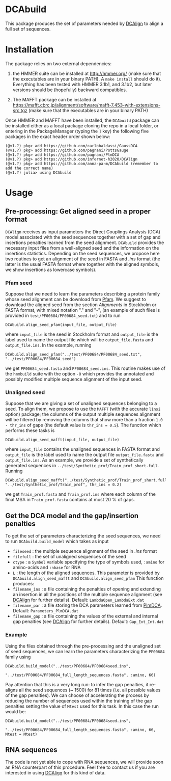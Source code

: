 DCAbuild
============

This package produces the set of parameters needed by [DCAlign](https://github.com/infernet-h2020/DCAlign) to align a full set of sequences.


Installation
============

The package relies on two external dependencies:

1. the HMMER suite can be installed at http://hmmer.org/ (make sure that the executables are in your binary PATH). A `make install` should do it). Everything has been tested with HMMER 3.1b1, and 3.1b2, but later versions should be (hopefully) backward compatibles.

2. The MAFFT package can be installed at https://mafft.cbrc.jp/alignment/software/mafft-7.453-with-extensions-src.tgz (make sure that the executables are in your binary PATH)

Once HMMER and MAFFT have been installed, the `DCAbuild` package can be installed either as a local package cloning the repo in a local folder, or entering in the PackageManager (typing the `]` key) the following five packages in the exact header order shown below:

```
(@v1.?) pkg> add https://github.com/carlobaldassi/GaussDCA
(@v1.?) pkg> add https://github.com/pagnani/PottsGauge
(@v1.?) pkg> add https://github.com/pagnani/PlmDCA
(@v1.?) pkg> add https://github.com/infernet-h2020/DCAlign
(@v1.?) pkg> add https://github.com/anna-pa-m/DCAbuild (remember to add the correct name)
(@v1.?) julia> using DCAbuild
```

Usage
============

## Pre-processing: Get aligned seed in a proper format 

`DCAlign` receives as input parameters the Direct Couplings Analysis (DCA) model associated with the seed sequences together with a set of gap and insertions penalties learned from the seed alignment. `DCAbuild` provides the necessary input files from a well-aligned seed and the information on the insertions statistics. Depending on the seed sequences, we propose here two routines to get an alignment of the seed in FASTA and *.ins* format (the latter is the usual FASTA format where together with the aligned symbols, we show insertions as lowercase symbols).

### Pfam seed

Suppose that we need to learn the parameters describing a protein family whose seed alignment can be download from [Pfam](https://pfam.xfam.org/). We suggest to download the aligned seed from the section *Alignments* in Stockholm or FASTA format, with mixed notation "." and "-", (an example of such files is provided in `test/PF00684/PF00684_seed.txt`) and to run
```
DCAbuild.align_seed_pfam(input_file, output_file)
```
where `input_file` is the seed in Stockholm format and `output_file` is the label used to name the output file which will be `output_file.fasta` and `output_file.ins`. In the example, running

```
DCAbuild.align_seed_pfam("../test/PF00684/PF00684_seed.txt", "../test/PF00684/PF00684_seed")
```
we get `PF00684_seed.fasta` and `PF00684_seed.ins`. This routine makes use of the `hmmbuild` suite with the option `-O` which provides the annotated and possibly modified multiple sequence alignment of the input seed.

### Unaligned seed 

Suppose that we are giving a set of unaligned sequences belonging to a seed. To align them, we propose to use the `MAFFT` (with the accurate `linsi` option) package; the columns of the output multiple sequences alignment will be filtered by removing the columns that show more than a fraction `1.0 - thr_ins` of gaps (the default value is `thr_ins = 0.5`). The function which performs these tasks is
```
DCAbuild.align_seed_mafft(input_file, output_file)
```
where `input_file` contains the unaligned sequences in FASTA format and `output_file` is the label used to name the output file `output_file.fasta` and `output_file.ins`. As an example, we provide a set of synthetically generated sequences in `../test/Synthetic_prof/Train_prof_short.full`. Running

```
DCAbuild.align_seed_mafft("../test/Synthetic_prof/Train_prof_short.full", "../test/Synthetic_prof/Train_prof", thr_ins = 0.2)

```
we get `Train_prof.fasta` and `Train_prof.ins` where each column of the final MSA in `Train_prof.fasta` contains at most 20 % of gaps.

## Get the DCA model and the gap/insertion penalties

To get the set of parameters characterizing the seed sequences, we need to run `DCAbuild.build_model` which takes as input

+ `fileseed` : the multiple sequence alignment of the seed in *.ins* format
+ `filefull` : the set of unaligned sequences of the seed
+ `ctype` : a `Symbol` variable specifying the type of symbols used, `:amino` for amino-acids and `:nbase` for RNA
+ `L` : the length of the aligned sequences. This parameter is provided by `DCAbuild.align_seed_mafft` and `DCAbuild.align_seed_pfam`
This function produces:
+ `filename_ins` : a file containing the penalties of opening and extending an insertion in all the positions of the multiple sequence alignment (see [DCAlign](https://github.com/infernet-h2020/DCAlign) for further details). Default: `LambdaOpen_LambdaExt.dat`
+ `filename_par` : a file storing the DCA parameters learned from [PlmDCA](https://github.com/pagnani/PlmDCA). Default: `Parameters_PlmDCA.dat`
+ `filename_gap` : a file containing the values of the external and internal gap penalties (see [DCAlign](https://github.com/infernet-h2020/DCAlign) for further details). Default: `Gap_Ext_Int.dat`

### Example

Using the files obtained through the pre-processing and the unaligned set of seed sequences, we can learn the parameters characterizing the `PF00684` family using

```
DCAbuild.build_model("../test/PF00684/PF00684seed.ins",
                     "../test/PF00684/PF00684_full_length_sequences.fasta", :amino, 66)
```

Pay attention that this is a very long run: to infer the gap penalties, it re-aligns all the seed sequences (~ 1500) for 81 times (i.e. all possible values of the gap penalties). We can choose of accelerating the process by reducing the number of sequences used within the training of the gap penalties setting the value of `Mtest` used for this task. In this case the run would be:

```
DCAbuild.build_model("../test/PF00684/PF00684seed.ins",
                     "../test/PF00684/PF00684_full_length_sequences.fasta", :amino, 66, Mtest = Mtest)
```

## RNA sequences

The code is not yet able to cope with RNA sequences, we will provide soon an RNA counterpart of this procedure. Feel free to contact us if you are interested in using [DCAlign](https://github.com/infernet-h2020/DCAlign) for this kind of data.
